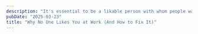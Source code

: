 ```yaml
---
description: "It's essential to be a likable person with whom people want to engage and work with."
pubDate: "2025-03-23"
title: "Why No One Likes You at Work (And How to Fix It)"
---
```

